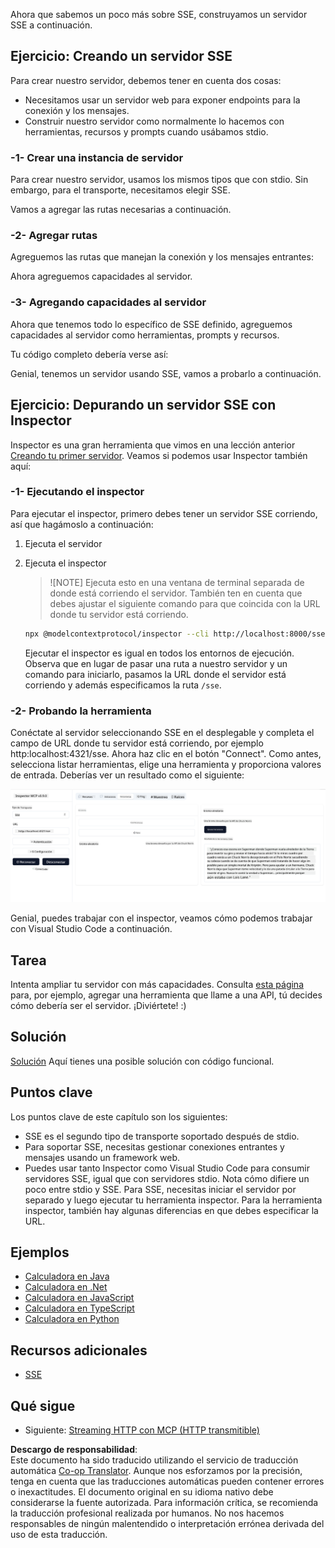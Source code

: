 <!--
CO_OP_TRANSLATOR_METADATA:
{
  "original_hash": "64645691bf0985f1760b948123edf269",
  "translation_date": "2025-06-13T10:40:16+00:00",
  "source_file": "03-GettingStarted/05-sse-server/README.md",
  "language_code": "es"
}
-->
Ahora que sabemos un poco más sobre SSE, construyamos un servidor SSE a continuación.

## Ejercicio: Creando un servidor SSE

Para crear nuestro servidor, debemos tener en cuenta dos cosas:

- Necesitamos usar un servidor web para exponer endpoints para la conexión y los mensajes.
- Construir nuestro servidor como normalmente lo hacemos con herramientas, recursos y prompts cuando usábamos stdio.

### -1- Crear una instancia de servidor

Para crear nuestro servidor, usamos los mismos tipos que con stdio. Sin embargo, para el transporte, necesitamos elegir SSE.

Vamos a agregar las rutas necesarias a continuación.

### -2- Agregar rutas

Agreguemos las rutas que manejan la conexión y los mensajes entrantes:

Ahora agreguemos capacidades al servidor.

### -3- Agregando capacidades al servidor

Ahora que tenemos todo lo específico de SSE definido, agreguemos capacidades al servidor como herramientas, prompts y recursos.

Tu código completo debería verse así:

Genial, tenemos un servidor usando SSE, vamos a probarlo a continuación.

## Ejercicio: Depurando un servidor SSE con Inspector

Inspector es una gran herramienta que vimos en una lección anterior [Creando tu primer servidor](/03-GettingStarted/01-first-server/README.md). Veamos si podemos usar Inspector también aquí:

### -1- Ejecutando el inspector

Para ejecutar el inspector, primero debes tener un servidor SSE corriendo, así que hagámoslo a continuación:

1. Ejecuta el servidor

1. Ejecuta el inspector

    > ![NOTE]
    > Ejecuta esto en una ventana de terminal separada de donde está corriendo el servidor. También ten en cuenta que debes ajustar el siguiente comando para que coincida con la URL donde tu servidor está corriendo.

    ```sh
    npx @modelcontextprotocol/inspector --cli http://localhost:8000/sse --method tools/list
    ```

    Ejecutar el inspector es igual en todos los entornos de ejecución. Observa que en lugar de pasar una ruta a nuestro servidor y un comando para iniciarlo, pasamos la URL donde el servidor está corriendo y además especificamos la ruta `/sse`.

### -2- Probando la herramienta

Conéctate al servidor seleccionando SSE en el desplegable y completa el campo de URL donde tu servidor está corriendo, por ejemplo http:localhost:4321/sse. Ahora haz clic en el botón "Connect". Como antes, selecciona listar herramientas, elige una herramienta y proporciona valores de entrada. Deberías ver un resultado como el siguiente:

![Servidor SSE corriendo en inspector](../../../../translated_images/sse-inspector.d86628cc597b8fae807a31d3d6837842f5f9ee1bcc6101013fa0c709c96029ad.es.png)

Genial, puedes trabajar con el inspector, veamos cómo podemos trabajar con Visual Studio Code a continuación.

## Tarea

Intenta ampliar tu servidor con más capacidades. Consulta [esta página](https://api.chucknorris.io/) para, por ejemplo, agregar una herramienta que llame a una API, tú decides cómo debería ser el servidor. ¡Diviértete! :)

## Solución

[Solución](./solution/README.md) Aquí tienes una posible solución con código funcional.

## Puntos clave

Los puntos clave de este capítulo son los siguientes:

- SSE es el segundo tipo de transporte soportado después de stdio.
- Para soportar SSE, necesitas gestionar conexiones entrantes y mensajes usando un framework web.
- Puedes usar tanto Inspector como Visual Studio Code para consumir servidores SSE, igual que con servidores stdio. Nota cómo difiere un poco entre stdio y SSE. Para SSE, necesitas iniciar el servidor por separado y luego ejecutar tu herramienta inspector. Para la herramienta inspector, también hay algunas diferencias en que debes especificar la URL.

## Ejemplos

- [Calculadora en Java](../samples/java/calculator/README.md)
- [Calculadora en .Net](../../../../03-GettingStarted/samples/csharp)
- [Calculadora en JavaScript](../samples/javascript/README.md)
- [Calculadora en TypeScript](../samples/typescript/README.md)
- [Calculadora en Python](../../../../03-GettingStarted/samples/python)

## Recursos adicionales

- [SSE](https://developer.mozilla.org/en-US/docs/Web/API/Server-sent_events)

## Qué sigue

- Siguiente: [Streaming HTTP con MCP (HTTP transmitible)](/03-GettingStarted/06-http-streaming/README.md)

**Descargo de responsabilidad**:  
Este documento ha sido traducido utilizando el servicio de traducción automática [Co-op Translator](https://github.com/Azure/co-op-translator). Aunque nos esforzamos por la precisión, tenga en cuenta que las traducciones automáticas pueden contener errores o inexactitudes. El documento original en su idioma nativo debe considerarse la fuente autorizada. Para información crítica, se recomienda la traducción profesional realizada por humanos. No nos hacemos responsables de ningún malentendido o interpretación errónea derivada del uso de esta traducción.